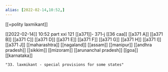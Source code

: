 ```yaml
---
alias: [2022-02-14,10:52,]
---
```

[[=polity laxmikant]]

[[2022-02-14]] 10:52
part xxi 121
[[a371]]- 371-j
[[36 caa]]
[[a371 A]] [[a371 B]] [[a371 C]] [[a371 D]] [[a371 E]] [[a371 F]] [[a371 G]] [[a371 H]] [[a371 I]] [[a371 J]]
[[maharashtra]] [[nagaland]] [[assam]] [[manipur]] [[andhra pradesh]] [[sikkim]] [[mizoram]] [[arunanchal pradesh]] [[goa]] [[karnataka]]
```query
"33. laxmikant - special provisions for some states"
```